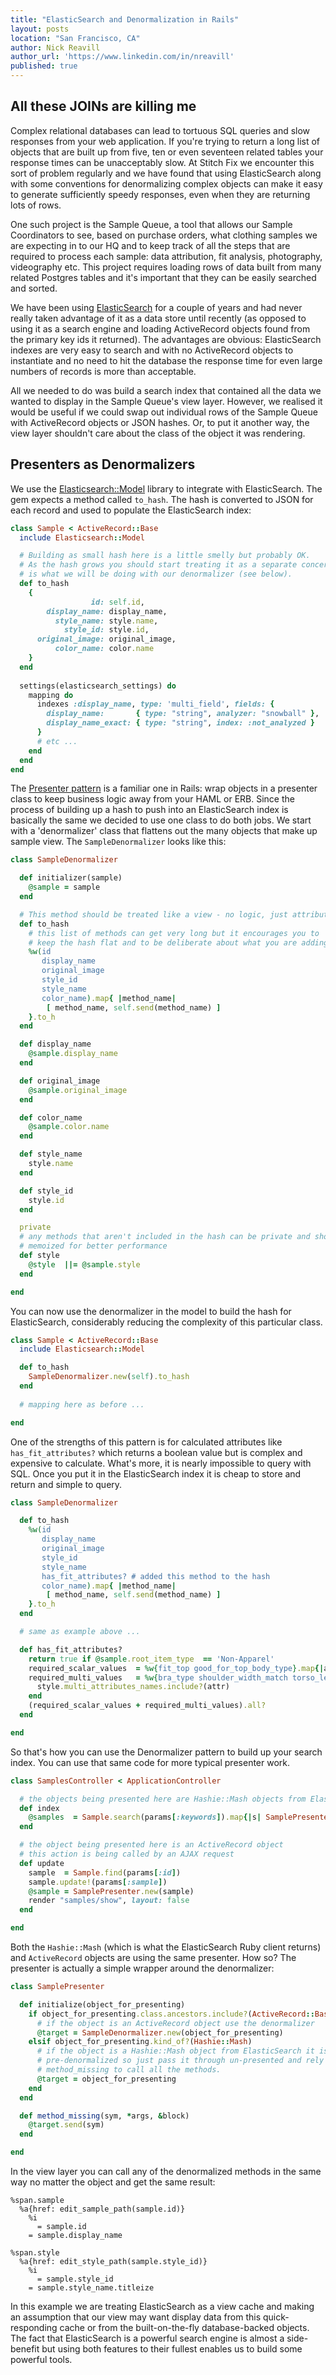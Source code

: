 ```yaml
---
title: "ElasticSearch and Denormalization in Rails"
layout: posts
location: "San Francisco, CA"
author: Nick Reavill
author_url: 'https://www.linkedin.com/in/nreavill'
published: true
---
```


## All these JOINs are killing me

Complex relational databases can lead to tortuous SQL queries and slow
responses from your web application. If you're trying to return a long list of
objects that are built up from five, ten or even seventeen related tables your
response times can be unacceptably slow. At Stitch Fix we encounter this sort of
problem regularly and we have found that using ElasticSearch along with some
conventions for denormalizing complex objects can make it easy to generate
sufficiently speedy responses, even when they are returning lots of rows.

One such project is the Sample Queue, a tool that allows our Sample
Coordinators to see, based on purchase orders, what clothing samples we are
expecting in to our HQ and to keep track of all the steps that are required to
process each sample: data attribution, fit analysis, photography, videography
etc. This project requires loading rows of data built from many related
Postgres tables and it's important that they can be easily searched and sorted.

We have been using [ElasticSearch][elasticsearch] for a couple of years and
had never really taken advantage of it as a data store until recently (as
opposed to using it as a search engine and loading ActiveRecord objects found
from the primary key ids it returned). The advantages are obvious: ElasticSearch
indexes are very easy to search and with no ActiveRecord objects to instantiate
and no need to hit the database the response time for even large numbers of
records is more than acceptable.

[elasticsearch]: http://www.elasticsearch.org/

All we needed to do was build a search index that contained all the data we
wanted to display in the Sample Queue's view layer. However, we realised it
would be useful if we could swap out individual rows of the Sample Queue with
ActiveRecord objects or JSON hashes. Or, to put it another way, the view layer
shouldn't care about the class of the object it was rendering.

## Presenters as Denormalizers

We use the [Elasticsearch::Model][elasticsearch-model] library to integrate with
ElasticSearch. The gem expects a method called `to_hash`. The hash is converted
to JSON for each record and used to populate the ElasticSearch index:

[elasticsearch-model]: https://github.com/elasticsearch/elasticsearch-rails/tree/master/elasticsearch-model

```ruby
class Sample < ActiveRecord::Base
  include Elasticsearch::Model

  # Building as small hash here is a little smelly but probably OK.
  # As the hash grows you should start treating it as a separate concern. This
  # is what we will be doing with our denormalizer (see below).
  def to_hash
    {
                  id: self.id,
        display_name: display_name,
          style_name: style.name,
            style_id: style.id,
      original_image: original_image,
          color_name: color.name
    }
  end
  
  settings(elasticsearch_settings) do
    mapping do
      indexes :display_name, type: 'multi_field', fields: {
        display_name:       { type: "string", analyzer: "snowball" },
        display_name_exact: { type: "string", index: :not_analyzed }
      }
      # etc ...
    end
  end
end
```
The [Presenter pattern][presenter-pattern] is a familiar one in Rails: wrap
objects in a presenter class to keep business logic away from your HAML or ERB.
Since the process of building up a hash to push into an ElasticSearch index
is basically the same we decided to use one class to do both jobs. We start with
a 'denormalizer' class that flattens out the many objects that make up sample
view. The `SampleDenormalizer` looks like this:

[presenter-pattern]: http://nithinbekal.com/posts/rails-presenters/ "Nithin Bekal on Presenters in Rails"

```ruby
class SampleDenormalizer

  def initializer(sample)
    @sample = sample
  end

  # This method should be treated like a view - no logic, just attributes
  def to_hash
    # this list of methods can get very long but it encourages you to
    # keep the hash flat and to be deliberate about what you are adding to it
    %w(id
       display_name
       original_image
       style_id
       style_name
       color_name).map{ |method_name|
        [ method_name, self.send(method_name) ]
    }.to_h
  end

  def display_name
    @sample.display_name
  end

  def original_image
    @sample.original_image
  end

  def color_name
    @sample.color.name
  end

  def style_name
    style.name
  end

  def style_id
    style.id
  end

  private
  # any methods that aren't included in the hash can be private and should be
  # memoized for better performance
  def style
    @style  ||= @sample.style
  end

end
```

You can now use the denormalizer in the model to build the hash for
ElasticSearch, considerably reducing the complexity of this particular class.

```ruby
class Sample < ActiveRecord::Base
  include Elasticsearch::Model

  def to_hash
    SampleDenormalizer.new(self).to_hash
  end
  
  # mapping here as before ...

end
```

One of the strengths of this pattern is for calculated attributes like
`has_fit_attributes?` which returns a boolean value but is complex and expensive
to calculate. What's more, it is nearly impossible to query with SQL. Once you
put it in the ElasticSearch index it is cheap to store and return and simple to
query.

```ruby
class SampleDenormalizer

  def to_hash
    %w(id
       display_name
       original_image
       style_id
       style_name
       has_fit_attributes? # added this method to the hash
       color_name).map{ |method_name|
        [ method_name, self.send(method_name) ]
    }.to_h
  end

  # same as example above ...

  def has_fit_attributes?
    return true if @sample.root_item_type  == 'Non-Apparel'
    required_scalar_values  = %w{fit_top good_for_top_body_type}.map{|attr| style.scalar_attributes.send(attr) }
    required_multi_values   = %w{bra_type shoulder_width_match torso_length_match}.map do |attr|
      style.multi_attributes_names.include?(attr)
    end
    (required_scalar_values + required_multi_values).all?
  end

end
```

So that's how you can use the Denormalizer pattern to build up your search
index. You can use that same code for more typical presenter work.

```ruby
class SamplesController < ApplicationController

  # the objects being presented here are Hashie::Mash objects from ElasticSearch
  def index
    @samples  = Sample.search(params[:keywords]).map{|s| SamplePresenter.new(s._source) }
  end

  # the object being presented here is an ActiveRecord object
  # this action is being called by an AJAX request
  def update
    sample  = Sample.find(params[:id])
    sample.update!(params[:sample])
    @sample = SamplePresenter.new(sample)
    render "samples/show", layout: false
  end

end
```

Both the `Hashie::Mash` (which is what the ElasticSearch Ruby client returns)
and `ActiveRecord` objects are using the same presenter. How so? The presenter
is actually a simple wrapper around the denormalizer:

```ruby
class SamplePresenter

  def initialize(object_for_presenting)
    if object_for_presenting.class.ancestors.include?(ActiveRecord::Base)
      # if the object is an ActiveRecord object use the denormalizer
      @target = SampleDenormalizer.new(object_for_presenting)
    elsif object_for_presenting.kind_of?(Hashie::Mash)
      # if the object is a Hashie::Mash object from ElasticSearch it is
      # pre-denormalized so just pass it through un-presented and rely on
      # method_missing to call all the methods.
      @target = object_for_presenting
    end
  end

  def method_missing(sym, *args, &block)
    @target.send(sym)
  end

end
```

In the view layer you can call any of the denormalized methods in the same way
no matter the object and get the same result:

```haml
%span.sample
  %a{href: edit_sample_path(sample.id)}
    %i
      = sample.id
    = sample.display_name

%span.style
  %a{href: edit_style_path(sample.style_id)}
    %i
      = sample.style_id           
    = sample.style_name.titleize
```

In this example we are treating ElasticSearch as a view cache and making an
assumption that our view may want display data from this quick-responding cache
or from the built-on-the-fly database-backed objects. The fact that
ElasticSearch is a powerful search engine is almost a side-benefit but using
both features to their fullest enables us to build some powerful tools.
